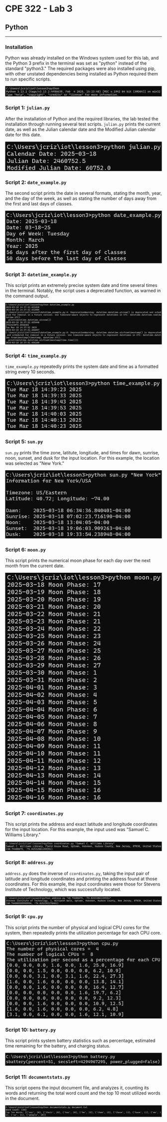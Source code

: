 # CPE 322 - Lab 3 
## Python 
--- 
### Installation 

Python was already installed on the Windows system used for this lab, and the Python 3 prefix in the terminal was set as "python" instead of the standard "python3." The required packages were also installed using pip, with other unstated dependencies being installed as Python required them to run specific scripts. 

![Python Installation](Installation.png) 

### Script 1: `julian.py` 

After the installation of Python and the required libraries, the lab tested the installation through running several test scripts. `julian.py` prints the current date, as well as the Julian calendar date and the Modified Julian calendar date for this date. 

![julian.py Result](julian.png) 

### Script 2: `date_example.py` 

The second script prints the date in several formats, stating the month, year, and the day of the week, as well as stating the number of days away from the first and last days of classes. 

![date_example.py Result](date_example.png) 

### Script 3: `datetime_example.py` 

This script prints an extremely precise system date and time several times in the terminal. Notably, the script uses a deprecated function, as warned in the command output. 

![datetime_example.py Result](datetime_example.png) 

### Script 4: `time_example.py` 

`time_example.py` repeatedly prints the system date and time as a formatted string every 10 seconds. 

![time_example.py Result](time_example.png) 

### Script 5: `sun.py` 

`sun.py` prints the time zone, latitute, longitude, and times for dawn, sunrise, noon, sunset, and dusk for the input location. For this example, the location was selected as "New York." 

![sun.py Result](sun.png) 

### Script 6: `moon.py` 

This script prints the numerical moon phase for each day over the next month from the current date. 

![moon.py Result](moon.png) 

### Script 7: `coordinates.py` 

This script prints the address and exact latitude and longitude coordinates for the input location. For this example, the input used was "Samuel C. Williams Library." 

![coordinates.py Result](coordinates.png) 

### Script 8: `address.py` 

`address.py` does the inverse of `ccordinates.py`, taking the input pair of latitude and longitude coordinates and printing the address found at those coordinates. For this example, the input coordinates were those for Stevens Institute of Technology, which was successfully located. 

![address.py Result](address.png) 

### Script 9: `cpu.py` 

This script prints the number of physical and logical CPU cores for the system, then repeatedly prints the utilization percentage for each CPU core. 

![cpu.py Result](cpu.png) 

### Script 10: `battery.py` 

This script prints system battery statistics such as percentage, estimated time remaining for the battery, and charging status. 

![battery.py Result](battery.png) 

### Script 11: `documentstats.py` 

This script opens the input document file, and analyzes it, counting its words and returning the total word count and the top 10 most utilized words in the document. 

![documentstats.py Result](documentstats.png) 

